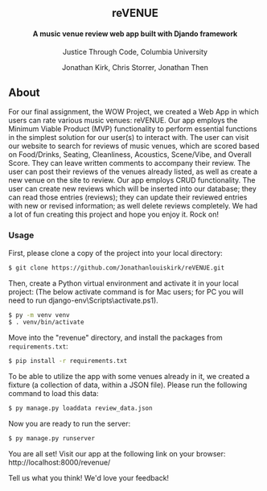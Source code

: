 <h2 align="center">reVENUE</h2>
<h4 align="center">A music venue review web app built with Djando framework</h4>
<p align="center">Justice Through Code, Columbia University</p>
<p align="center">Jonathan Kirk, Chris Storrer, Jonathan Then</p>

## About

For our final assignment, the WOW Project, we created a Web App in which users can rate various music venues: reVENUE. Our app employs the Minimum Viable Product (MVP) functionality to perform essential functions in the simplest solution for our user(s) to interact with. The user can visit our website to search for reviews of music venues, which are scored based on Food/Drinks, Seating, Cleanliness, Acoustics, Scene/Vibe, and Overall Score. They can leave written comments to accompany their review. The user can post their reviews of the venues already listed, as well as create a new venue on the site to review. Our app employs CRUD functionality. The user can create new reviews which will be inserted into our database; they can read those entries (reviews); they can update their reviewed entries with new or revised information; as well delete reviews completely.  We had a lot of fun creating this project and hope you enjoy it. Rock on!

### Usage

First, please clone a copy of the project into your local directory:

```bash
$ git clone https://github.com/Jonathanlouiskirk/reVENUE.git
```

Then, create a Python virtual environment and activate it in your local project:
(The below activate command is for Mac users; for PC you will need to run django-env\Scripts\activate.ps1).

```bash
$ py -m venv venv
$ . venv/bin/activate
```

Move into the "revenue" directory, and install the packages from `requirements.txt`:

```bash
$ pip install -r requirements.txt
```

To be able to utilize the app with some venues already in it, we created a fixture (a collection of data, within a JSON file).  Please run the following command to load this data:

```bash
$ py manage.py loaddata review_data.json
```

Now you are ready to run the server:

```bash
$ py manage.py runserver
```

You are all set!  Visit our app at the following link on your browser: http://localhost:8000/revenue/ 

Tell us what you think!  We'd love your feedback!